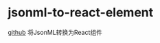# jsonml-to-react-element 
[github](https://github.com/benjycui/jsonml-to-react-element)
将JsonML转换为React组件


